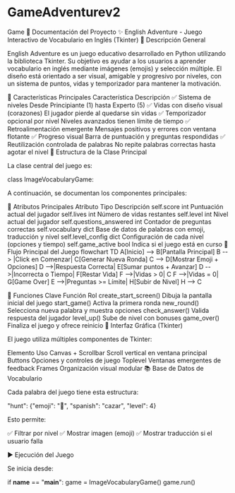 # GameAdventurev2
Game
📝 Documentación del Proyecto
✨ English Adventure - Juego Interactivo de Vocabulario en Inglés (Tkinter)
📌 Descripción General

English Adventure es un juego educativo desarrollado en Python utilizando la biblioteca Tkinter. Su objetivo es ayudar a los usuarios a aprender vocabulario en inglés mediante imágenes (emojis) y selección múltiple. El diseño está orientado a ser visual, amigable y progresivo por niveles, con un sistema de puntos, vidas y temporizador para mantener la motivación.

🚀 Características Principales
Característica	Descripción
✅ Sistema de niveles	Desde Principiante (1) hasta Experto (5)
✅ Vidas con diseño visual (corazones)	El jugador pierde al quedarse sin vidas
✅ Temporizador opcional por nivel	Niveles avanzados tienen límite de tiempo
✅ Retroalimentación emergente	Mensajes positivos y errores con ventana flotante
✅ Progreso visual	Barra de puntuación y preguntas respondidas
✅ Reutilización controlada de palabras	No repite palabras correctas hasta agotar el nivel
🧱 Estructura de la Clase Principal

La clase central del juego es:

class ImageVocabularyGame:


A continuación, se documentan los componentes principales:

🔧 Atributos Principales
Atributo	Tipo	Descripción
self.score	int	Puntuación actual del jugador
self.lives	int	Número de vidas restantes
self.level	int	Nivel actual del jugador
self.questions_answered	int	Contador de preguntas correctas
self.vocabulary	dict	Base de datos de palabras con emoji, traducción y nivel
self.level_config	dict	Configuración de cada nivel (opciones y tiempo)
self.game_active	bool	Indica si el juego está en curso
🔁 Flujo Principal del Juego
flowchart TD
A[Inicio] --> B[Pantalla Principal]
B --> |Click en Comenzar| C[Generar Nueva Ronda]
C --> D[Mostrar Emoji + Opciones]
D -->|Respuesta Correcta| E[Sumar puntos + Avanzar]
D -->|Incorrecta o Tiempo| F[Restar Vida]
F -->|Vidas > 0| C
F -->|Vidas = 0| G[Game Over]
E -->|Preguntas >= Límite| H[Subir de Nivel]
H --> C

🧩 Funciones Clave
Función	Rol
create_start_screen()	Dibuja la pantalla inicial del juego
start_game()	Activa la primera ronda
new_round()	Selecciona nueva palabra y muestra opciones
check_answer()	Valida respuesta del jugador
level_up()	Sube de nivel con bonuses
game_over()	Finaliza el juego y ofrece reinicio
🎨 Interfaz Gráfica (Tkinter)

El juego utiliza múltiples componentes de Tkinter:

Elemento	Uso
Canvas + Scrollbar	Scroll vertical en ventana principal
Buttons	Opciones y controles de juego
Toplevel	Ventanas emergentes de feedback
Frames	Organización visual modular
📚 Base de Datos de Vocabulario

Cada palabra del juego tiene esta estructura:

"hunt": {"emoji": "🏹", "spanish": "cazar", "level": 4}


Esto permite:

✅ Filtrar por nivel
✅ Mostrar imagen (emoji)
✅ Mostrar traducción si el usuario falla

▶️ Ejecución del Juego

Se inicia desde:

if __name__ == "__main__":
    game = ImageVocabularyGame()
    game.run()
